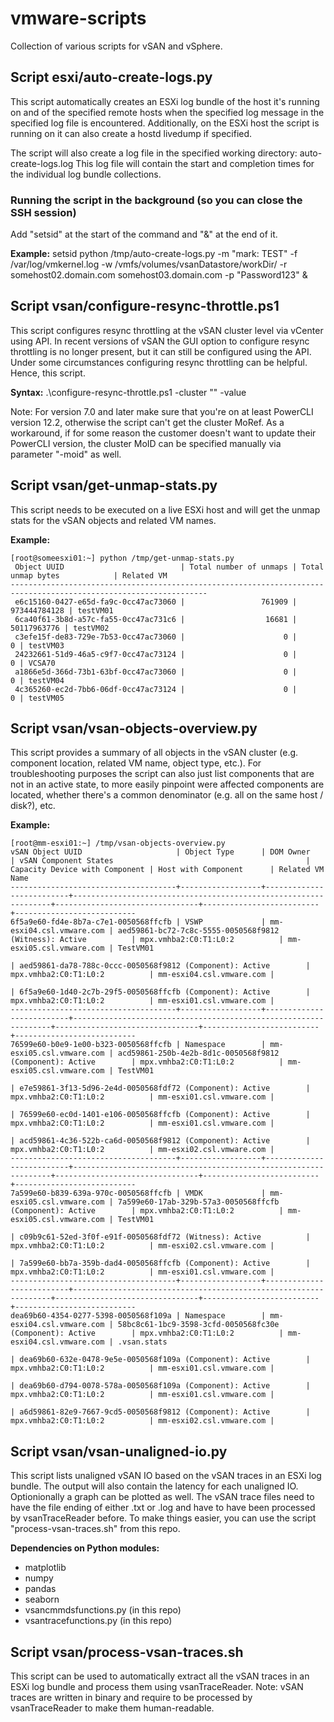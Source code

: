 # vmware-scripts
Collection of various scripts for vSAN and vSphere.

## Script esxi/auto-create-logs.py
This script automatically creates an ESXi log bundle of the host it's running on and of the specified remote hosts when the specified log message in the specified log file is encountered.
Additionally, on the ESXi host the script is running on it can also create a hostd livedump if specified.

The script will also create a log file in the specified working directory: auto-create-logs.log
This log file will contain the start and completion times for the individual log bundle collections.

### Running the script in the background (so you can close the SSH session)
Add "setsid" at the start of the command and "&" at the end of it.

**Example:**
setsid python /tmp/auto-create-logs.py -m "mark: TEST" -f /var/log/vmkernel.log -w /vmfs/volumes/vsanDatastore/workDir/ -r somehost02.domain.com somehost03.domain.com -p "Password123" &

## Script vsan/configure-resync-throttle.ps1
This script configures resync throttling at the vSAN cluster level via vCenter using API.
In recent versions of vSAN the GUI option to configure resync throttling is no longer present, but it can still be configured using the API. Under some circumstances configuring resync throttling can be helpful. Hence, this script.

**Syntax:** .\configure-resync-throttle.ps1 -cluster "<clusterName>" -value <integer>

Note: For version 7.0 and later make sure that you're on at least PowerCLI version 12.2, otherwise the script can't get the cluster MoRef. As a workaround, if for some reason the customer doesn't want to update their PowerCLI version, the cluster MoID can be specified manually via parameter "-moid" as well.

## Script vsan/get-unmap-stats.py
This script needs to be executed on a live ESXi host and will get the unmap stats for the vSAN objects and related VM names.

**Example:**
```
[root@someesxi01:~] python /tmp/get-unmap-stats.py
 Object UUID                          | Total number of unmaps | Total unmap bytes            | Related VM
------------------------------------------------------------------------------------------------------------------
 e6c15160-0427-e65d-fa9c-0cc47ac73060 |                 761909 |                 973444784128 | testVM01
 6ca40f61-3b8d-a57c-fa55-0cc47ac731c6 |                  16681 |                  50117963776 | testVM02
 c3efe15f-de83-729e-7b53-0cc47ac73060 |                      0 |                            0 | testVM03
 24232661-51d9-46a5-c9f7-0cc47ac73124 |                      0 |                            0 | VCSA70
 a1866e5d-366d-73b1-63bf-0cc47ac73060 |                      0 |                            0 | testVM04
 4c365260-ec2d-7bb6-06df-0cc47ac73124 |                      0 |                            0 | testVM05
 ```

## Script vsan/vsan-objects-overview.py
This script provides a summary of all objects in the vSAN cluster (e.g. component location, related VM name, object type, etc.).
For troubleshooting purposes the script can also just list components that are not in an active state, to more easily pinpoint were affected components are located, whether there's a common denominator (e.g. all on the same host / disk?), etc.

**Example:**
```
[root@mm-esxi01:~] /tmp/vsan-objects-overview.py
vSAN Object UUID                     | Object Type      | DOM Owner                | vSAN Component States                                           | Capacity Device with Component | Host with Component      | Related VM Name
-------------------------------------+------------------+--------------------------+-----------------------------------------------------------------+--------------------------------+--------------------------+---------------------------
6f5a9e60-fd4e-8b7a-c7e1-0050568ffcfb | VSWP             | mm-esxi04.csl.vmware.com | aed59861-bc72-7c8c-5555-0050568f9812 (Witness): Active          | mpx.vmhba2:C0:T1:L0:2          | mm-esxi05.csl.vmware.com | TestVM01
                                                                                   | aed59861-da78-788c-0ccc-0050568f9812 (Component): Active        | mpx.vmhba2:C0:T1:L0:2          | mm-esxi04.csl.vmware.com |
                                                                                   | 6f5a9e60-1d40-2c7b-29f5-0050568ffcfb (Component): Active        | mpx.vmhba2:C0:T1:L0:2          | mm-esxi01.csl.vmware.com |
-------------------------------------+------------------+--------------------------+-----------------------------------------------------------------+--------------------------------+--------------------------+---------------------------
76599e60-b0e9-1e00-b323-0050568ffcfb | Namespace        | mm-esxi05.csl.vmware.com | acd59861-250b-4e2b-8d1c-0050568f9812 (Component): Active        | mpx.vmhba2:C0:T1:L0:2          | mm-esxi05.csl.vmware.com | TestVM01
                                                                                   | e7e59861-3f13-5d96-2e4d-0050568fdf72 (Component): Active        | mpx.vmhba2:C0:T1:L0:2          | mm-esxi01.csl.vmware.com |
                                                                                   | 76599e60-ec0d-1401-e106-0050568ffcfb (Component): Active        | mpx.vmhba2:C0:T1:L0:2          | mm-esxi01.csl.vmware.com |
                                                                                   | acd59861-4c36-522b-ca6d-0050568f9812 (Component): Active        | mpx.vmhba2:C0:T1:L0:2          | mm-esxi02.csl.vmware.com |
-------------------------------------+------------------+--------------------------+-----------------------------------------------------------------+--------------------------------+--------------------------+---------------------------
7a599e60-b839-639a-970c-0050568ffcfb | VMDK             | mm-esxi05.csl.vmware.com | 7a599e60-17ab-329b-57a3-0050568ffcfb (Component): Active        | mpx.vmhba2:C0:T1:L0:2          | mm-esxi05.csl.vmware.com | TestVM01
                                                                                   | c09b9c61-52ed-3f0f-e91f-0050568fdf72 (Witness): Active          | mpx.vmhba2:C0:T1:L0:2          | mm-esxi02.csl.vmware.com |
                                                                                   | 7a599e60-bb7a-359b-dad4-0050568ffcfb (Component): Active        | mpx.vmhba2:C0:T1:L0:2          | mm-esxi01.csl.vmware.com |
-------------------------------------+------------------+--------------------------+-----------------------------------------------------------------+--------------------------------+--------------------------+---------------------------
dea69b60-4354-0277-5398-0050568f109a | Namespace        | mm-esxi04.csl.vmware.com | 58bc8c61-1bc9-3598-3cfd-0050568fc30e (Component): Active        | mpx.vmhba2:C0:T1:L0:2          | mm-esxi04.csl.vmware.com | .vsan.stats
                                                                                   | dea69b60-632e-0478-9e5e-0050568f109a (Component): Active        | mpx.vmhba2:C0:T1:L0:2          | mm-esxi01.csl.vmware.com |
                                                                                   | dea69b60-d794-0078-578a-0050568f109a (Component): Active        | mpx.vmhba2:C0:T1:L0:2          | mm-esxi01.csl.vmware.com |
                                                                                   | a6d59861-82e9-7667-9cd5-0050568f9812 (Component): Active        | mpx.vmhba2:C0:T1:L0:2          | mm-esxi02.csl.vmware.com |
```

## Script vsan/vsan-unaligned-io.py
This script lists unaligned vSAN IO based on the vSAN traces in an ESXi log bundle. The output will also contain the latency for each unaligned IO.
Optionionally a graph can be plotted as well.
The vSAN trace files need to have the file ending of either .txt or .log and have to have been processed by vsanTraceReader before. To make things easier, you can use the script "process-vsan-traces.sh" from this repo.

**Dependencies on Python modules:**
- matplotlib
- numpy
- pandas
- seaborn
- vsancmmdsfunctions.py (in this repo)
- vsantracefunctions.py (in this repo)

## Script vsan/process-vsan-traces.sh
This script can be used to automatically extract all the vSAN traces in an ESXi log bundle and process them using vsanTraceReader.
Note: vSAN traces are written in binary and require to be processed by vsanTraceReader to make them human-readable.
